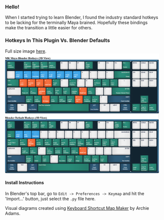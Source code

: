 ### Hello!
When I started trying to learn Blender, I found the industry standard hotkeys to be lacking for the terminally Maya brained. Hopefully these bindings make the transition a little easier for others.

### Hotkeys In This Plugin Vs. Blender Defaults
Full size image [here](docs/hotkey-map.html).
![blender default hotkeys vs mine](docs/hotkey-map.png)

#### Install Instructions
In Blender's top bar, go to `Edit -> Preferences -> Keymap` and hit the 'Import...' button, just select the `.py` file here.

Visual diagrams created using [Keyboard Shortcut Map Maker](https://archie-adams.github.io/keyboard-shortcut-map-maker/) by Archie Adams.
